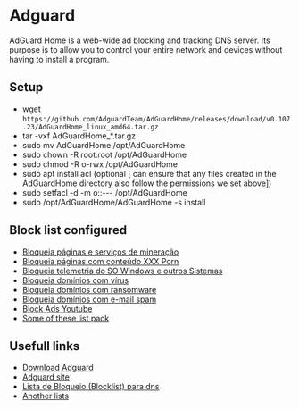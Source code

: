 # Adguard
AdGuard Home is a web-wide ad blocking and tracking DNS server. Its purpose is to allow you to control your entire network and devices without having to install a program.

## Setup
- wget `https://github.com/AdguardTeam/AdGuardHome/releases/download/v0.107.23/AdGuardHome_linux_amd64.tar.gz`
- tar -vxf AdGuardHome_*.tar.gz
- sudo mv AdGuardHome /opt/AdGuardHome
- sudo chown -R root:root /opt/AdGuardHome
- sudo chmod -R o-rwx /opt/AdGuardHome
- sudo apt install acl (optional [ can ensure that any files created in the AdGuardHome directory also follow the permissions we set above])
- sudo setfacl -d -m o::--- /opt/AdGuardHome
- sudo /opt/AdGuardHome/AdGuardHome -s install

## Block list configured
- [Bloqueia páginas e serviços de mineração](https://github.com/zangadoprojets/pi-hole-block-list/raw/main/Miningpages.txt)
- [Bloqueia páginas com conteúdo XXX Porn](https://github.com/zangadoprojets/pi-hole-block-list/raw/main/Pornpages.txt)
- [Bloqueia telemetria do SO Windows e outros Sistemas](https://github.com/zangadoprojets/pi-hole-block-list/raw/main/Telemetry.txt)
- [Bloqueia domínios com vírus](https://github.com/zangadoprojets/pi-hole-block-list/raw/main/Malicious.txt)
- [Bloqueia domínios com ransomware](https://github.com/zangadoprojets/pi-hole-block-list/raw/main/ransomware.txt)
- [Bloqueia domínios com e-mail spam](https://github.com/zangadoprojets/pi-hole-block-list/raw/main/spam.mails.txt)
- [Block Ads Youtube](https://github.com/zangadoprojets/pi-hole-block-list/raw/main/youtube.txt)
- [Some of these list pack](https://firebog.net)

## Usefull links
- [Download Adguard](https://github.com/AdguardTeam/AdGuardHome/releases/tag/v0.107.23)
- [Adguard site](https://adguard.com/pt_br/welcome.html)
- [Lista de Bloqueio (Blocklist) para dns](https://github.com/zangadoprojets/pi-hole-blocklist)
- [Another lists](https://firebog.net/)